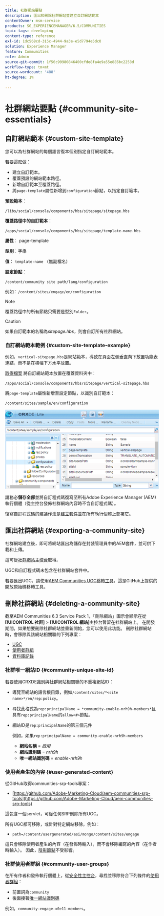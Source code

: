 ```yaml
---
title: 社群網站要點
description: 匯出和刪除社群網站並建立自訂網站範本
contentOwner: msm-service
products: SG_EXPERIENCEMANAGER/6.5/COMMUNITIES
topic-tags: developing
content-type: reference
exl-id: 1dc568cd-315c-4944-9a3e-e5d7794e5dc0
solution: Experience Manager
feature: Communities
role: Admin
source-git-commit: 1f56c99980846400cfde8fa4e9a55e885bc2258d
workflow-type: tm+mt
source-wordcount: '488'
ht-degree: 1%

---
```


# 社群網站要點 {#community-site-essentials}

## 自訂網站範本 {#custom-site-template}

您可以為社群網站的每個語言復本個別指定自訂網站範本。

若要這麼做：

* 建立自訂範本。
* 覆蓋預設的網站範本路徑。
* 新增自訂範本至覆蓋路徑。
* 將`page-template`屬性新增到`configuration`節點，以指定自訂範本。

**預設範本**：

`/libs/social/console/components/hbs/sitepage/sitepage.hbs`

**覆蓋路徑中的自訂範本**：

`/apps/social/console/components/hbs/sitepage/template-name.hbs`

**屬性**： page-template

**型別**：字串

**值**： `template-name` （無副檔名）

**設定節點**：

`/content/community site path/lang/configuration`

例如：`/content/sites/engage/en/configuration`

>[!NOTE]
>
>覆蓋路徑中的所有節點只需要是型別`Folder`。

>[!CAUTION]
>
>如果自訂範本的名稱為&#x200B;*sitepage.hbs*，則會自訂所有社群網站。

### 自訂網站範本範例 {#custom-site-template-example}

例如，`vertical-sitepage.hbs`是網站範本，導致在頁面左側垂直向下放置功能表連結，而不是在橫幅下方水平放置。

[取得檔案](assets/vertical-sitepage.hbs)
將自訂網站範本放置在覆蓋資料夾中：

`/apps/social/console/components/hbs/sitepage/vertical-sitepage.hbs`

將`page-template`屬性新增至設定節點，以識別自訂範本：

`/content/sites/sample/en/configuration`

![crxde-siteconfiguration](assets/crxde-siteconfiguration.png)

請務必&#x200B;**儲存全部**&#x200B;並將自訂程式碼復寫至所有Adobe Experience Manager (AEM)執行個體（從主控台發佈社群網站內容時不含自訂程式碼）。

復寫自訂程式碼的建議作法是[建立套件](../../help/sites-administering/package-manager.md#creating-a-new-package)並在所有執行個體上部署它。

## 匯出社群網站 {#exporting-a-community-site}

社群網站建立後，即可將網站匯出為儲存在封裝管理員中的AEM套件，並可供下載和上傳。

這可從[社群網站主控台](sites-console.md#exporting-the-site)取得。

UGC和自訂程式碼未包含在社群網站套件中。

若要匯出UGC，請使用[AEM Communities UGC移轉工具](https://github.com/Adobe-Marketing-Cloud/aem-communities-ugc-migration)，這是GitHub上提供的開放原始碼移轉工具。

## 刪除社群網站 {#deleting-a-community-site}

截至AEM Communities 6.3 Service Pack 1，「刪除網站」圖示會顯示在從&#x200B;**[!UICONTROL 社群]** > **[!UICONTROL 網站]**&#x200B;主控台暫留在社群網站上。 在開發期間，如果想要刪除社群網站並重新開始，您可以使用此功能。 刪除社群網站時，會移除與該網站相關聯的下列專案：

* [UGC](#user-generated-content)
* [使用者群組](#community-user-groups)
* [資料庫記錄](#database-records)

### 社群唯一網站ID {#community-unique-site-id}

若要使用CRXDE識別與社群網站相關聯的不重複網站ID：

* 導覽至網站的語言根目錄，例如`/content/sites/*<site name>*/en/rep:policy`。

* 尋找此格式為`rep:principalName = *community-enable-nrh9h-members*`且具有`rep:principalName`的`allow<#>`節點。

* 網站ID是`rep:principalName`的第三個元件

  例如，如果`rep:principalName = community-enable-nrh9h-members`

   * **網站名稱** = *啟用*
   * **網站識別碼** = *nrh9h*
   * **唯一網站識別碼** = *enable-nrh9h*

### 使用者產生的內容 {#user-generated-content}

從GitHub取得communities-srp-tools專案：

* [https://github.com/Adobe-Marketing-Cloud/aem-communities-srp-tools](https://github.com/Adobe-Marketing-Cloud/aem-communities-srp-tools)

這包含一個servlet，可從任何SRP刪除所有UGC。

所有UGC都可移除，或針對特定網站移除，例如：

* `path=/content/usergenerated/asi/mongo/content/sites/engage`

這只會移除使用者產生的內容（在發佈時輸入），而不會移除編寫的內容（在作者時輸入）。 因此，[陰影節點](srp.md#shadownodes)不受影響。

### 社群使用者群組 {#community-user-groups}

在所有作者和發佈執行個體上，從[安全性主控台](../../help/sites-administering/security.md)，尋找並移除符合下列條件的[使用者群組](users.md)：

* 前置詞為`community`
* 後面接著[唯一網站識別碼](#community-unique-site-id)

例如，`community-engage-x0e11-members`。

